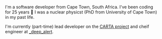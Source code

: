 I'm a software developer from Cape Town, South Africa. I've been coding for 25 years 👴 I was a nuclear physicst (PhD from University of Cape Town) in my past life.

I'm currently (part-time) lead developer on the [CARTA project](https://cartavis.org/) and cheif engineer at [_deep_alert](https://www.deepalert.ai/).
